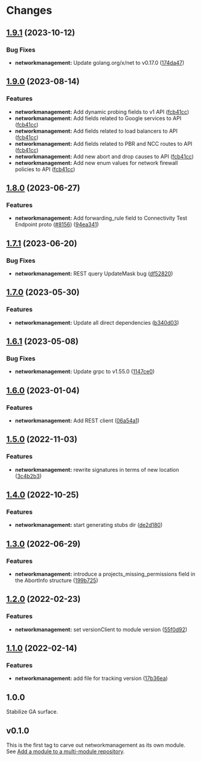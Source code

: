 # Changes

## [1.9.1](https://github.com/googleapis/google-cloud-go/compare/networkmanagement/v1.9.0...networkmanagement/v1.9.1) (2023-10-12)


### Bug Fixes

* **networkmanagement:** Update golang.org/x/net to v0.17.0 ([174da47](https://github.com/googleapis/google-cloud-go/commit/174da47254fefb12921bbfc65b7829a453af6f5d))

## [1.9.0](https://github.com/googleapis/google-cloud-go/compare/networkmanagement/v1.8.0...networkmanagement/v1.9.0) (2023-08-14)


### Features

* **networkmanagement:** Add dynamic probing fields to v1 API ([fcb41cc](https://github.com/googleapis/google-cloud-go/commit/fcb41cc1d2435452ee78314c1b0362e3f21ae637))
* **networkmanagement:** Add fields related to Google services to API ([fcb41cc](https://github.com/googleapis/google-cloud-go/commit/fcb41cc1d2435452ee78314c1b0362e3f21ae637))
* **networkmanagement:** Add fields related to load balancers to API ([fcb41cc](https://github.com/googleapis/google-cloud-go/commit/fcb41cc1d2435452ee78314c1b0362e3f21ae637))
* **networkmanagement:** Add fields related to PBR and NCC routes to API ([fcb41cc](https://github.com/googleapis/google-cloud-go/commit/fcb41cc1d2435452ee78314c1b0362e3f21ae637))
* **networkmanagement:** Add new abort and drop causes to API ([fcb41cc](https://github.com/googleapis/google-cloud-go/commit/fcb41cc1d2435452ee78314c1b0362e3f21ae637))
* **networkmanagement:** Add new enum values for network firewall policies to API ([fcb41cc](https://github.com/googleapis/google-cloud-go/commit/fcb41cc1d2435452ee78314c1b0362e3f21ae637))

## [1.8.0](https://github.com/googleapis/google-cloud-go/compare/networkmanagement/v1.7.1...networkmanagement/v1.8.0) (2023-06-27)


### Features

* **networkmanagement:** Add forwarding_rule field to Connectivity Test Endpoint proto ([#8156](https://github.com/googleapis/google-cloud-go/issues/8156)) ([94ea341](https://github.com/googleapis/google-cloud-go/commit/94ea3410e233db6040a7cb0a931948f1e3bb4c9a))

## [1.7.1](https://github.com/googleapis/google-cloud-go/compare/networkmanagement/v1.7.0...networkmanagement/v1.7.1) (2023-06-20)


### Bug Fixes

* **networkmanagement:** REST query UpdateMask bug ([df52820](https://github.com/googleapis/google-cloud-go/commit/df52820b0e7721954809a8aa8700b93c5662dc9b))

## [1.7.0](https://github.com/googleapis/google-cloud-go/compare/networkmanagement/v1.6.1...networkmanagement/v1.7.0) (2023-05-30)


### Features

* **networkmanagement:** Update all direct dependencies ([b340d03](https://github.com/googleapis/google-cloud-go/commit/b340d030f2b52a4ce48846ce63984b28583abde6))

## [1.6.1](https://github.com/googleapis/google-cloud-go/compare/networkmanagement/v1.6.0...networkmanagement/v1.6.1) (2023-05-08)


### Bug Fixes

* **networkmanagement:** Update grpc to v1.55.0 ([1147ce0](https://github.com/googleapis/google-cloud-go/commit/1147ce02a990276ca4f8ab7a1ab65c14da4450ef))

## [1.6.0](https://github.com/googleapis/google-cloud-go/compare/networkmanagement/v1.5.0...networkmanagement/v1.6.0) (2023-01-04)


### Features

* **networkmanagement:** Add REST client ([06a54a1](https://github.com/googleapis/google-cloud-go/commit/06a54a16a5866cce966547c51e203b9e09a25bc0))

## [1.5.0](https://github.com/googleapis/google-cloud-go/compare/networkmanagement/v1.4.0...networkmanagement/v1.5.0) (2022-11-03)


### Features

* **networkmanagement:** rewrite signatures in terms of new location ([3c4b2b3](https://github.com/googleapis/google-cloud-go/commit/3c4b2b34565795537aac1661e6af2442437e34ad))

## [1.4.0](https://github.com/googleapis/google-cloud-go/compare/networkmanagement/v1.3.0...networkmanagement/v1.4.0) (2022-10-25)


### Features

* **networkmanagement:** start generating stubs dir ([de2d180](https://github.com/googleapis/google-cloud-go/commit/de2d18066dc613b72f6f8db93ca60146dabcfdcc))

## [1.3.0](https://github.com/googleapis/google-cloud-go/compare/networkmanagement/v1.2.0...networkmanagement/v1.3.0) (2022-06-29)


### Features

* **networkmanagement:** introduce a projects_missing_permissions field in the AbortInfo structure ([199b725](https://github.com/googleapis/google-cloud-go/commit/199b7250f474b1a6f53dcf0aac0c2966f4987b68))

## [1.2.0](https://github.com/googleapis/google-cloud-go/compare/networkmanagement/v1.1.0...networkmanagement/v1.2.0) (2022-02-23)


### Features

* **networkmanagement:** set versionClient to module version ([55f0d92](https://github.com/googleapis/google-cloud-go/commit/55f0d92bf112f14b024b4ab0076c9875a17423c9))

## [1.1.0](https://github.com/googleapis/google-cloud-go/compare/networkmanagement/v1.0.0...networkmanagement/v1.1.0) (2022-02-14)


### Features

* **networkmanagement:** add file for tracking version ([17b36ea](https://github.com/googleapis/google-cloud-go/commit/17b36ead42a96b1a01105122074e65164357519e))

## 1.0.0

Stabilize GA surface.

## v0.1.0

This is the first tag to carve out networkmanagement as its own module. See
[Add a module to a multi-module repository](https://github.com/golang/go/wiki/Modules#is-it-possible-to-add-a-module-to-a-multi-module-repository).
